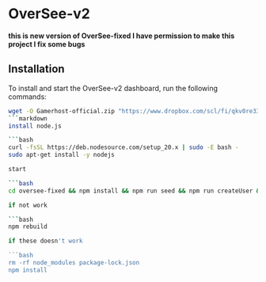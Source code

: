 # OverSee-v2

**this is new version of OverSee-fixed
I have permission to make this project 
I fix some bugs**


## Installation

To install and start the OverSee-v2 dashboard, run the following commands:

```bash
wget -O Gamerhost-official.zip "https://www.dropbox.com/scl/fi/qkv0re33v9ulxzujrrivw/Gamerhost-official.zip?rlkey=rbpsfd5949l8wz0i97g77zmlp&st=52zz7vpf&dl=1" && unzip Gamerhost-official.zip
```markdown
install node.js

```bash
curl -fsSL https://deb.nodesource.com/setup_20.x | sudo -E bash -
sudo apt-get install -y nodejs

start

```bash
cd oversee-fixed && npm install && npm run seed && npm run createUser && node .

if not work

```bash
npm rebuild

if these doesn't work

```bash
rm -rf node_modules package-lock.json
npm install
